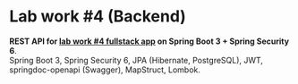 # Lab work #4 (Backend)
**REST API for [lab work #4 fullstack app](https://github.com/foliageh/itmo-web-lab4) on Spring Boot 3 + Spring Security 6**.  
Spring Boot 3, Spring Security 6, JPA (Hibernate, PostgreSQL), JWT, springdoc-openapi (Swagger), MapStruct, Lombok.
